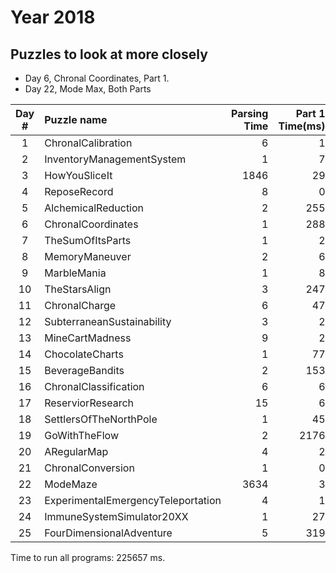 # Year 2018

## Puzzles to look at more closely
* Day 6, Chronal Coordinates, Part 1.
* Day 22, Mode Max, Both Parts

|Day #|              Puzzle name |        Parsing Time |     Part 1 Time(ms) |     Part 2 Time(ms) |       Part 1 Answer |            Part 2 Answer |
|:-----:|:---|---:|---:|---:|---:|-------------------------:|
|   1 |       ChronalCalibration |                   6 |                   1 |                  16 |                 553 |                    78724 |
|   2 |InventoryManagementSystem |                   1 |                   7 |                  10 |                6370 |rmyxgdlihczskunpfijqcebtv |
|   3 |            HowYouSliceIt |                1846 |                  29 |                  70 |              117505 |                     1254 |
|   4 |             ReposeRecord |                   8 |                   0 |                   2 |               99911 |                    65854 |
|   5 |      AlchemicalReduction |                   2 |                 255 |                3453 |               10774 |                     5122 |
|   6 |       ChronalCoordinates |                   1 |                 288 |                  52 |               12773 |                    45509 |
|   7 |         TheSumOfItsParts |                   1 |                   2 |                   7 |BHRTWCYSELPUVZAOIJKGMFQDXN |                      959 |
|   8 |           MemoryManeuver |                   2 |                   6 |                   1 |               38567 |                    24453 |
|   9 |              MarbleMania |                   1 |                   8 |                 250 |              425688 |               3526561003 |
|  10 |            TheStarsAlign |                   3 |                 247 |                   0 | PANLPAPR |                    10304 |
|  11 |            ChronalCharge |                   6 |                  47 |              208912 |             [19,17] |             [233,288,12] |
|  12 |SubterraneanSustainability |                   3 |                   2 |                 138 |                6201 |       9300000001023 |
|  13 |          MineCartMadness |                   9 |                   2 |                  21 |            (118,66) |            (50,104) |
|  14 |          ChocolateCharts |                   1 |                  77 |                1817 |          5115114101 |            20310465 |
|  15 |          BeverageBandits |                   2 |                 153 |                 198 |              214731 |               53222 |
|  16 |    ChronalClassification |                   6 |                   6 |                   4 |                 580 |                 537 |
|  17 |        ReserviorResearch |                  15 |                   6 |                   0 |               30737 |               24699 |
|  18 |   SettlersOfTheNorthPole |                   1 |                  45 |                 981 |              582494 |              174584 |
|  19 |            GoWithTheFlow |                   2 |                2176 |                  31 |                 948 |            10695960 |
|  20 |              ARegularMap |                   4 |                   2 |                   1 |                3014 |                8279 |
|  21 |        ChronalConversion |                   1 |                   0 |                  10 |             7967233 |            16477902 |
|  22 |                 ModeMaze |                3634 |                   3 |                   0 |               11825 | Not yet implemented |
|  23 |ExperimentalEmergencyTeleportation |                   4 |                   1 |                  18 |                 906 |           121493971 |
|  24 |ImmuneSystemSimulator20XX |                   1 |                  27 |                 382 |               18532 |                6523 |
|  25 | FourDimensionalAdventure |                   5 |                 319 |                   0 |                 430 |Press Link to continue |

Time to run all programs: 225657 ms.
